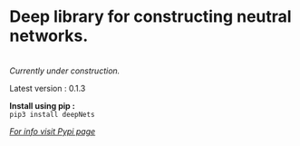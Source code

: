 <h1>Deep library for constructing neutral networks.</h1>
</br>
<i>Currently under construction.</i>
</br>

<p>Latest version : 0.1.3</p>

<b>Install using pip :</b></br>
```pip3 install deepNets```

<i>[For info visit Pypi page](https://pypi.org/project/deepNets/0.1.3/)</i>

